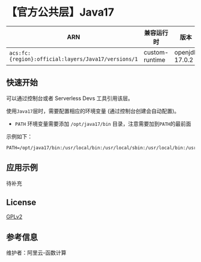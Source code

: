 
# 【官方公共层】Java17

| ARN  |  兼容运行时  | 版本 |
|------|------|--------|
| `acs:fc:{region}:official:layers/Java17/versions/1` | custom-runtime   | openjdk 17.0.2  |

## 快速开始
可以通过控制台或者 Serverless Devs 工具引用该层。

使用`Java17`层时，需要配置相应的环境变量 (通过控制台创建会自动配置)。
- `PATH` 环境变量需要添加 `/opt/java17/bin` 目录，注意需要加到`PATH`的最前面

示例如下：
```shell
PATH=/opt/java17/bin:/usr/local/bin:/usr/local/sbin:/usr/local/bin:/usr/sbin:/usr/bin:/sbin:/bin:/opt/bin
```

## 应用示例
待补充

## License
[GPLv2](https://openjdk.org/legal/gplv2+ce.html)

## 参考信息
维护者：阿里云-函数计算